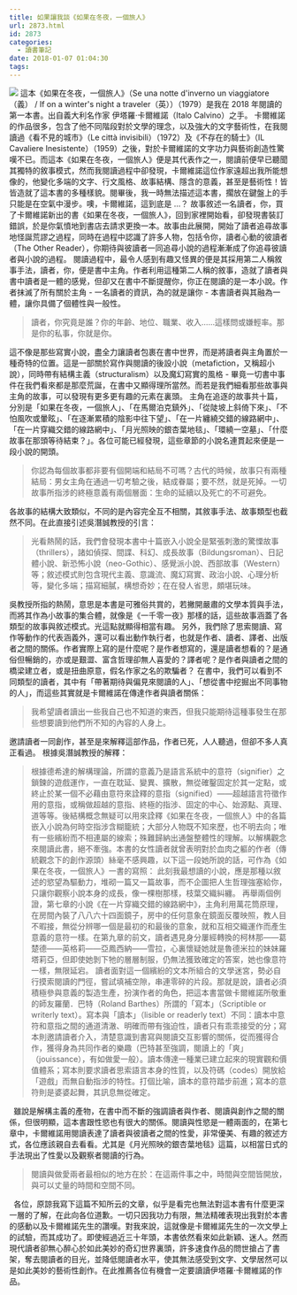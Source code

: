 ```yaml
---
title: 如果讓我談《如果在冬夜，一個旅人》
url: 2873.html
id: 2873
categories:
  - 讀書筆記
date: 2018-01-07 01:04:30
tags:
---
```


![](/images/2018/01/如果在冬夜，一個旅人.jpg) 這本《如果在冬夜，一個旅人》（Se una notte d'inverno un viaggiatore（義） / If on a winter's night a traveler（英））（1979）是我在 2018 年閱讀的第一本書。出自義大利名作家 伊塔羅·卡爾維諾（Italo Calvino）之手。  卡爾維諾的作品很多，包含了他不同階段對於文學的理念，以及強大的文字藝術性，在我閱讀過《看不見的城市》（Le città invisibili）（1972）及《不存在的騎士》（IL Cavaliere Inesistente）（1959）之後，對於卡爾維諾的文字功力與藝術創造性驚嘆不已。而這本《如果在冬夜，一個旅人》便是其代表作之一，閱讀前便早已聽聞其獨特的敘事模式，然而我閱讀過程中卻發現，卡爾維諾這位作家遠超出我所能想像的，他變化多端的文字、行文風格、故事結構、隱含的意義，甚至是藝術性！皆皆造就了這本書的多種樣貌。閱畢後，我一時無法描述這本書，擱放在鍵盤上的手只能是在空氣中漫步。噢，卡爾維諾，這到底是 ...？ 故事敘述一名讀者，你，買了卡爾維諾新出的書《如果在冬夜，一個旅人》，回到家裡開始看，卻發現書裝訂錯誤，於是你氣憤地到書店去請求更換一本。故事由此展開，開始了讀者追尋故事地怪誕荒謬之過程，同時在過程中認識了許多人物，包括令你，讀者心動的彼讀者（The Other Reader），你期待與彼讀者一同追尋小說的過程漸漸成了你追尋彼讀者與小說的過程。 閱讀過程中，最令人感到有趣又怪異的便是其採用第二人稱敘事手法，讀者，你，便是書中主角。作者利用這種第二人稱的敘事，造就了讀者與書中讀者是一體的感覺，但卻又在書中不斷提醒你，你正在閱讀的是一本小說。作者抹滅了所有關於主角 \- 一名讀者的資訊，為的就是讓你 \- 本書讀者與其融為一體，讓你具備了個體性與一般性。

> 讀者，你究竟是誰？你的年齡、地位、職業、收入……這樣問或嫌輕率。那是你的私事，你就是你。

這不像是那些寫實小說，盡全力讓讀者包裹在書中世界，而是將讀者與主角置於一種奇特的位置。這是一部關於寫作與閱讀的後設小說（metafiction，又稱超小說），同時帶有結構主義（structuralism）以及魔幻寫實的風格 - 畢竟一切書中事件在我們看來都是那麼荒誕，在書中又顯得理所當然。而若是我們細看那些故事與主角的故事，可以發現有更多更有趣的元素在裏頭。 主角在追逐的故事共十篇，分別是「如果在冬夜，一個旅人」、「在馬爾泊克鎮外」、「從陡坡上斜倚下來」、「不怕風吹或暈眩」、「在逐漸累積的陰影中往下望」、「在一片纏繞交錯的線路網中」、「在一片穿織交錯的線路網中」、「月光照映的銀杏葉地毯」、「環繞一空墓」、「什麼故事在那頭等待結束？」。各位可能已經發現，這些章節的小說名連貫起來便是一段小說的開頭。

> 你認為每個故事都非要有個開端和結局不可嗎？古代的時候，故事只有兩種結局：男女主角在通過一切考驗之後，結成眷屬；要不然，就是死掉。一切故事所指涉的終極意義有兩個層面：生命的延續以及死亡的不可避免。

各故事的結構大致類似，不同的是內容完全互不相關，其敘事手法、故事類型也截然不同。在此直接引述吳潛誠教授的引言：

> 光看熱鬧的話，我們會發現本書中十篇嵌入小說全是緊張刺激的驚慄故事（thrillers），諸如偵探、間諜、科幻、成長故事（Bildungsroman）、日記體小說、新恐怖小說（neo-Gothic）、感覺派小說、西部故事（Western）等；敘述模式則包含現代主義、意識流、魔幻寫實、政治小說、心理分析等，變化多端；描寫細膩，構想奇妙；在在發人省思，頗堪玩味。

吳教授所指的熱鬧，意思是本書是可雅俗共賞的，若撇開嚴肅的文學本質與手法，而將其作為小故事的集合體，就像是《一千零一夜》那樣的話，這些故事涵蓋了各類型的故事與敘述模式。光這點就顯得相當有趣。 另外，我們除了思索閱讀、寫作等動作的代表涵義外，還可以看出動作執行者，也就是作者、讀者、譯者、出版者之間的關係。作者實際上寫的是什麼呢？是作者想寫的，還是讀者想看的？是通俗但暢銷的，亦或是艱澀、富含哲理卻無人喜愛的？譯者呢？是作者與讀者之間的橋梁建立者，或是扭曲原意，假名作家之名的欺騙者？ 在書中，我們可以看到不同類型的讀者，其中有「帶著期待與偏見來閱讀的人」、「想從書中挖掘出不同事物的人」，而這些其實就是卡爾維諾在傳達作者與讀者關係：

> 我希望讀者讀出一些我自己也不知道的東西，但我只能期待這種事發生在那些想要讀到他們所不知的內容的人身上。

邀請讀者一同創作，甚至是來解釋這部作品，作者已死，人人聽過，但卻不多人真正看過。 根據吳潛誠教授的解釋：

> 根據德希達的解構理論，所謂的意義乃是語言系統中的意符（signifier）之鎖鍊的遊戲運作，一直在耽延、變異、擴散，無從確鑿固定於其一定點，或終止於某一個不必藉由意符來詮釋的意指（signified）——超越語言符徵作用的意指，或稱做超越的意指、終極的指涉、固定的中心、始源點、真理、道等等。後結構概念無疑可以用來詮釋《如果在冬夜，一個旅人》中的各篇嵌入小說為何時空指涉含糊籠統；大部分人物既不知來歷，也不明去向；唯有一些繽紛而不相連屬的線索；殊難歸納出通盤整體性的理解。以解構觀念來閱讀此書，絕不牽強。本書的女性讀者就曾表明對於血肉之軀的作者（傳統觀念下的創作源頭）絲毫不感興趣，以下這一段她所說的話，可作為《如果在冬夜，一個旅人》一書的寫照： 此刻我最想讀的小說，應是那種以敘述的慾望為驅動力，堆砌一篇又一篇故事，而不企圖把人生哲理強塞給你，只讓你觀察小說本身的成長，像一棵樹那樣，枝葉交織糾纏。 再舉兩個例證，第七章的小說《在一片穿織交錯的線路網中》，主角利用萬花筒原理，在房間內裝了八八六十四面鏡子，房中的任何意象在鏡面反覆映照，教人目不暇接，無從分辨哪一個是最初的和最後的意象，就和互相交織運作而產生意義的意符一樣。在第九章的前文，讀者遇見身分屢經轉換的柯林那——葛楚德——英格莉——亞鳳西納——雪拉，心裏懷疑她就是魯德米拉的妹妹羅塔莉亞，但即使她剝下牠的層層制服，仍無法獲致確定的答案，她也像意符一樣，無限延宕。 讀者面對這一個繽紛的文本所組合的文學迷宮，勢必自行摸索閱讀的門徑，嘗試填補空隙，串連零碎的片段。那就是說，讀者必須積極參與意義的製造生產，扮演作者的角色，把這本書當做卡爾維諾所敬重的師友羅蘭．巴特（Roland Barthes）所謂的「寫本」（Scriptible or writerly text）。寫本與「讀本」（lisible or readerly text）不同：讀本中意符和意指之間的通道清澈、明確而帶有強迫性，讀者只有乖乖接受的分；寫本則邀請讀者介入，清楚意識到書寫與閱讀交互影響的關係，從而獲得合作，獲得身為共同作者的樂趣（巴特甚至強調，閱讀上的「爽」（jouissance），有如做愛一般）。讀本傳達一種業已建立起來的現實觀和價值體系；寫本則要求讀者思索語言本身的性質，以及符碼（codes）開放給「遊戲」而無自動指涉的特性。打個比喻，讀本的意符踏步前進；寫本的意符則是婆婆起舞，其訊息無從確定。

  雖說是解構主義的產物，在書中而不斷的強調讀者與作者、閱讀與創作之間的關係，但很明顯，這本書跟性慾也有很大的關係。閱讀與性慾是一體兩面的，在第七章中，卡爾維諾用閱讀表達了讀者與彼讀者之間的性愛，非常優美、有趣的敘述方式，各位應該親自去看看。尤其是《月光照映的銀杏葉地毯》這篇，以相當日式的手法現出了性愛以及觀察者閱讀的行為。

> 閱讀與做愛兩者最相似的地方在於：在這兩件事之中，時間與空間皆開放，與可以丈量的時間和空間不同。

  各位，原諒我寫下這篇不知所云的文章，似乎是看完也無法對這本書有什麼更深一層的了解，在此向各位道歉。一切只因我功力有限，無法精確表現出我對於本書的感動以及卡爾維諾先生的讚嘆。對我來說，這就像是卡爾維諾先生的一次文學上的試驗，而其成功了。即使經過近三十年頭，本書依然看來如此新穎、迷人。然而現代讀者卻無心醉心於如此美妙的奇幻世界裏頭，許多速食作品的問世搶占了書架，奪去閱讀者的目光，並降低閱讀者水平，使其無法感受到文字、文學居然可以是如此美妙的藝術性創作。在此推薦各位有機會一定要讀讀伊塔羅·卡爾維諾的作品。